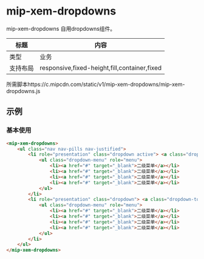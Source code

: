 ﻿# mip-xem-dropdowns

mip-xem-dropdowns 自用dropdowns组件。

标题|内容
----|----
类型|业务
支持布局|responsive,fixed-height,fill,container,fixed
所需脚本https://c.mipcdn.com/static/v1/mip-xem-dropdowns/mip-xem-dropdowns.js

## 示例

### 基本使用
```html
<mip-xem-dropdowns>
	<ul class="nav nav-pills nav-justified">
		<li role="presentation" class="dropdown active"> <a class="dropdown-toggle" data-toggle="dropdown" href="#" role="button" aria-expanded="false" target="_blank"> 一级菜单 <span class="caret"></span> </a>
			<ul class="dropdown-menu" role="menu">
				<li><a href="#" target="_blank">二级菜单</a></li>
				<li><a href="#" target="_blank">二级菜单</a></li>
				<li><a href="#" target="_blank">二级菜单</a></li>
				<li><a href="#" target="_blank">二级菜单</a></li>
			</ul>
		</li>
		<li role="presentation" class="dropdown"> <a class="dropdown-toggle" data-toggle="dropdown" href="#" role="button" aria-expanded="false" target="_blank"> 一级菜单 <span class="caret"></span> </a>
			<ul class="dropdown-menu" role="menu">
				<li><a href="#" target="_blank">二级菜单</a></li>
				<li><a href="#" target="_blank">二级菜单</a></li>
				<li><a href="#" target="_blank">二级菜单</a></li>
				<li><a href="#" target="_blank">二级菜单</a></li>
			</ul>
		</li>
	</ul>
</mip-xem-dropdowns>
```
